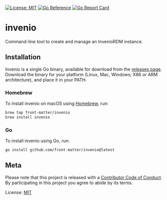 [![License: MIT](https://img.shields.io/badge/License-MIT-yellow.svg)](https://opensource.org/licenses/MIT)
[![Go Reference](https://pkg.go.dev/badge/github.com/front-matter/invenio.svg)](https://pkg.go.dev/github.com/front-matter/invenio)
[![Go Report Card](https://goreportcard.com/badge/github.com/front-matter/invenio)](https://goreportcard.com/report/github.com/front-matter/invenio)

# invenio
Command-line tool to create and manage an InvenioRDM instance.

## Installation

Invenio is a single Go binary, available for download from the [releases page](https://github.com/front-matter/invenio/releases). Download the binary for your platform (Linux, Mac, Windows; X86 or ARM architecture), and place it in your PATH.

### Homebrew

To install invenio on macOS using [Homebrew](https://brew.sh/), run:

```bash
brew tap front-matter/invenio
brew install invenio
```

### Go

To install invenio using Go, run:

```bash
go install github.com/front-matter/invenio@latest
```

## Meta

Please note that this project is released with a [Contributor Code of Conduct](https://github.com/front-matter/invenio/blob/main/CODE_OF_CONDUCT.md). By participating in this project you agree to abide by its terms.  

License: [MIT](https://github.com/front-matter/invenio/blob/main/LICENSE)